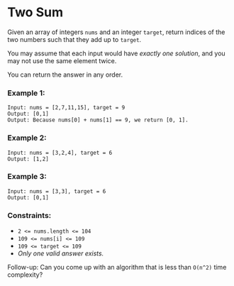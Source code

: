 # Two Sum

Given an array of integers `nums` and an integer `target`, return indices of the two numbers such that they add up to `target`.

You may assume that each input would have *exactly one solution*, and you may not use the same element twice.

You can return the answer in any order.

 

### Example 1:

```
Input: nums = [2,7,11,15], target = 9
Output: [0,1]
Output: Because nums[0] + nums[1] == 9, we return [0, 1].
```

### Example 2:

```
Input: nums = [3,2,4], target = 6
Output: [1,2]
```

### Example 3:

```
Input: nums = [3,3], target = 6
Output: [0,1]
 ```

### Constraints:

- `2 <= nums.length <= 104`
- `109 <= nums[i] <= 109`
- `109 <= target <= 109`
- *Only one valid answer exists.*
 

Follow-up: Can you come up with an algorithm that is less than `O(n^2)` time complexity?